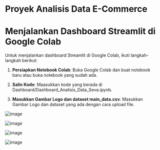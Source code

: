 # Proyek Analisis Data E-Commerce

# Menjalankan Dashboard Streamlit di Google Colab

Untuk menjalankan dashboard Streamlit di Google Colab, ikuti langkah-langkah berikut:

1. **Persiapkan Notebook Colab**: Buka Google Colab dan buat notebook baru atau buka notebook yang sudah ada.

2. **Salin Kode**: Maasukkan kode yang berada di Dashboard/Dashboard_Analisis_Data_Seva.ipynb.

3. **Masukkan Gambar Logo dan dataset main_data.csv**: Masukkan Gambar Logo dan dataset yang ada dengan cara upload file.

![image](https://github.com/sevaa13/proyek-analisis-data-e-commerce/assets/113020961/764f5218-ba50-488e-b610-325e36e47af7)

![image](https://github.com/sevaa13/proyek-analisis-data-e-commerce/assets/113020961/bc881899-962f-4e15-ae59-412be969e4c5)

![image](https://github.com/sevaa13/proyek-analisis-data-e-commerce/assets/113020961/af557107-baa2-4f33-aa9f-b004b038efb7)

![image](https://github.com/sevaa13/proyek-analisis-data-e-commerce/assets/113020961/13c4f266-0bc0-4c83-8864-dc2ace9d26bb)






